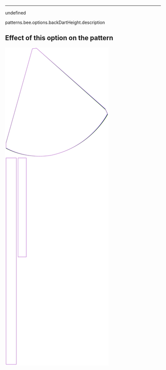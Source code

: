 ---

undefined

patterns.bee.options.backDartHeight.description

## Effect of this option on the pattern
![This image shows the effect of this option by superimposing several variants that have a different value for this option](bee_backdartheight_sample.svg "Effect of this option on the pattern")